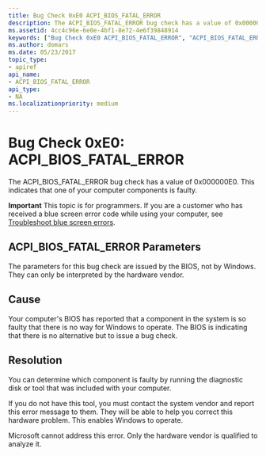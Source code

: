 ```yaml
---
title: Bug Check 0xE0 ACPI_BIOS_FATAL_ERROR
description: The ACPI_BIOS_FATAL_ERROR bug check has a value of 0x000000E0. This indicates that one of your computer components is faulty.
ms.assetid: 4cc4c96e-6e0e-4bf1-8e72-4e6f39848914
keywords: ["Bug Check 0xE0 ACPI_BIOS_FATAL_ERROR", "ACPI_BIOS_FATAL_ERROR"]
ms.author: domars
ms.date: 05/23/2017
topic_type:
- apiref
api_name:
- ACPI_BIOS_FATAL_ERROR
api_type:
- NA
ms.localizationpriority: medium
---
```


# Bug Check 0xE0: ACPI\_BIOS\_FATAL\_ERROR


The ACPI\_BIOS\_FATAL\_ERROR bug check has a value of 0x000000E0. This indicates that one of your computer components is faulty.

**Important** This topic is for programmers. If you are a customer who has received a blue screen error code while using your computer, see [Troubleshoot blue screen errors](http://windows.microsoft.com/windows-10/troubleshoot-blue-screen-errors).

## ACPI\_BIOS\_FATAL\_ERROR Parameters


The parameters for this bug check are issued by the BIOS, not by Windows. They can only be interpreted by the hardware vendor.

Cause
-----

Your computer's BIOS has reported that a component in the system is so faulty that there is no way for Windows to operate. The BIOS is indicating that there is no alternative but to issue a bug check.

Resolution
----------

You can determine which component is faulty by running the diagnostic disk or tool that was included with your computer.

If you do not have this tool, you must contact the system vendor and report this error message to them. They will be able to help you correct this hardware problem. This enables Windows to operate.

Microsoft cannot address this error. Only the hardware vendor is qualified to analyze it.

 

 




